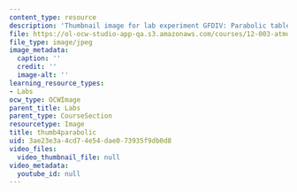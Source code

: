 ```yaml
---
content_type: resource
description: 'Thumbnail image for lab experiment GFDIV: Parabolic table.'
file: https://ol-ocw-studio-app-qa.s3.amazonaws.com/courses/12-003-atmosphere-ocean-and-climate-dynamics-fall-2008/3ae23e3a4cd74e54dae073935f9db0d8_thumb4parabolic.JPG
file_type: image/jpeg
image_metadata:
  caption: ''
  credit: ''
  image-alt: ''
learning_resource_types:
- Labs
ocw_type: OCWImage
parent_title: Labs
parent_type: CourseSection
resourcetype: Image
title: thumb4parabolic
uid: 3ae23e3a-4cd7-4e54-dae0-73935f9db0d8
video_files:
  video_thumbnail_file: null
video_metadata:
  youtube_id: null
---
```

